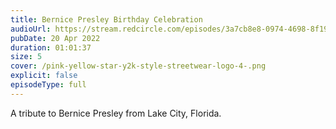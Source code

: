 ```yaml
---
title: Bernice Presley Birthday Celebration
audioUrl: https://stream.redcircle.com/episodes/3a7cb8e8-0974-4698-8f19-685df9c1a0d6/stream.mp3
pubDate: 20 Apr 2022
duration: 01:01:37
size: 5
cover: /pink-yellow-star-y2k-style-streetwear-logo-4-.png
explicit: false
episodeType: full
---
```

A tribute to Bernice Presley from Lake City, Florida.